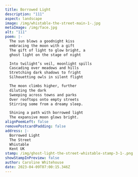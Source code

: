 ```yaml
---
title: Borrowed Light
description: "111"
aspect: landscape
image: /img/whistable-the-street-main-1-.jpg
metaImage: /img/face.jpg
alt: "111"
poem: |-
  The sun blows a goodnight kiss
  embracing the moon with a gift 
  The gift of light to glow bright, a
  ghost light on the stage of night

  Into twilight’s veil, moonlight spills
  Cascading over meadows and hills
  Stretching dark shadows to fright
  Silhouetting owls in silent flight

  The moon climbs higher, further 
  diluting the dark
  Sweeping across towns and parks
  Over rooftops onto empty streets
  Stirring some from a dreamy sleep.

  Shining a path with borrowed light
  The expansive moon glows bright.
alignPoemLeft: false
removePostcardPadding: false
address: |-
  Borrowed Light
  The Street
  Whistable
  Kent UK
stamp: /img/ghost-light-the-street-whistable-stamp-3-1-.png
showStampInPreview: false
author: Caroline Whitehouse
date: 2023-04-09T07:00:15.346Z
---
```

